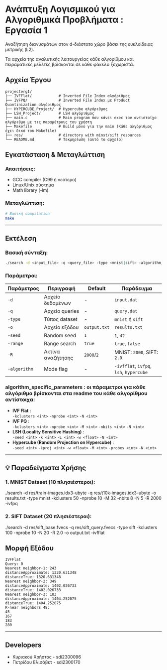 # Ανάπτυξη Λογισμικού για Αλγοριθμικά Προβλήματα : Εργασία 1

Αναζήτηση διανυσμάτων στον d-διάστατο χώρο βάσει της ευκλείδειας μετρικής (L2).

Τα αρχεία της αναλυτικής λειτουργείας κάθε αλγορίθμου και πειραματικές μελέτες βρίσκονται σε κάθε φάκελο ξεχωριστά. 

 ##  Αρχεία Έργου
```
projecterg1/
├── IVFFlat/            # Inverted File Index αλγόριθμος
├── IVFPQ/              # Inverted File Index με Product Quantinization αλγόριθμος
├── HYPERCUBE_Project/  # Hypercube αλγόριθμος
├── LSH_Project/        # LSH αλγόριθμος
├── main.c              # Main program που κάνει exec τον αντιστοίχο αλγόριθμο με τις παραμέτρους του χρήστη
├── Makefile            # Build μόνο για την main (Κάθε αλγόριθμος έχει δικό του Makefile)
├── res/                # directory with minst/sift resources
└── README.md           # Τεκμηρίωση (αυτό το αρχείο)    
```

##  Εγκατάσταση & Μεταγλώττιση

### Απαιτήσεις:
- GCC compiler (C99 ή νεότερο)
- Linux/Unix σύστημα
- Math library (-lm)

### Μεταγλώττιση:

```bash
# Βασική compilation
make

```

---

## Εκτέλεση

### Βασική σύνταξη:
```bash
./search -d <input_file> -q <query_file> -type <mnist|sift> -algorithm_specific_parameters -o <output_file> -seed <int> -range <true|false> -R <double> -algorithm
```

### Παράμετροι:

| Παράμετρος  | Περιγραφή             | Default      | Παράδειγμα 
|-------------|-----------------------|--------------|------------
| `-d`        | Αρχείο δεδομένων      | -            | `input.dat` 
| `-q`        | Αρχείο queries        | -            | `query.dat` 
| `-type`     | Τύπος dataset         | -            | `mnist` ή `sift` 
| `-o`        | Αρχείο εξόδου         | `output.txt` | `results.txt` 
| `-seed`     | Random seed           | `1`          | `1`, `42` 
| `-range`    | Range search          | `true`       | `true`, `false` 
| `-R`        | Ακτίνα αναζήτησης     | `2000`/`2`   | MNIST: `2000`, SIFT: `2.0` 
| `-algorithm`| Mode flag             | -            | `-ivfflat`, `ivfpq`, `lsh`, `hypercube`

### algorithm_specific_parameters : οι πάραμετροι για κάθε αλγόριθμο βρίσκονται στα readme του κάθε αλγορίθμου αντίστοιχα:
- **IVF Flat** :  
  `-kclusters <int>` `-nprobe <int>` `-N <int>`
- **IVF PQ** :  
  `-kclusters <int>` `-nprobe <int>` `-M <int>` `-nbits <int>` `-N <int>`
- **LSH (Locality Sensitive Hashing)** :  
  `-seed <int>` `-k <int>` `-L <int>` `-w <float>` `-N <int>`
- **Hypercube (Random Projection on Hypercube)** :  
  `-seed <int>` `-kproj <int>` `-w <float>` `-M <int>` `-probes <int>` `-N <int>`
---

## 💡 Παραδείγματα Χρήσης

### 1. MNIST Dataset (10 πλησιέστεροι):
./search -d res/train-images.idx3-ubyte -q res/t10k-images.idx3-ubyte -o results.txt -type mnist -kclusters 50 -nprobe 10 -M 32 -nbits 8 -N 5 -R 2000 -ivfpq

### 2. SIFT Dataset (20 πλησιέστεροι):
./search -d res/sift_base.fvecs -q res/sift_query.fvecs -type sift -kclusters 100 -nprobe 10 -N 20 -R 2.0 -o output.txt -ivfflat

## Μορφή Εξόδου 

```
IVFFlat
Query: 0
Nearest neighbor-1: 243
distanceApproximate: 1320.631348
distanceTrue: 1320.631348
Nearest neighbor-2: 349
distanceApproximate: 1402.026733
distanceTrue: 1402.026733
Nearest neighbor-3: 103
distanceApproximate: 1404.252075
distanceTrue: 1404.252075
R-near neighbors 48:
45
167
183
280
```

---

## Developers
- Κυριακού Χρήστος - sdi2300096
- Πετρίδου Ελισάβετ - sdi2300170
